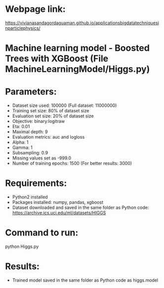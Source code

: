 # Webpage link: 
https://vivianasandagordaguaman.github.io/applicationsbigdatatechniquesinparticlephysics/
# Machine learning model - Boosted Trees with XGBoost (File MachineLearningModel/Higgs.py)
# Parameters:
- Dataset size used: 100000 (Full dataset: 11000000)
- Training set size: 80% of dataset size
- Evaluation set size: 20% of dataset size
- Objective: binary:logitraw
- Eta: 0.01
- Maximal depth: 9
- Evaluation metrics: auc and logloss
- Alpha: 1
- Gamma: 1
- Subsampling: 0.9
- Missing values set as -999.0
- Number of training epochs: 1500 (For better results: 3000)
# Requirements: 
- Python2 installed
- Packages installed: numpy, pandas, xgboost
- Dataset downloaded and saved in the same folder as Python code: https://archive.ics.uci.edu/ml/datasets/HIGGS
# Command to run: 
python Higgs.py
# Results: 
- Trained model saved in the same folder as Python code as higgs.model
